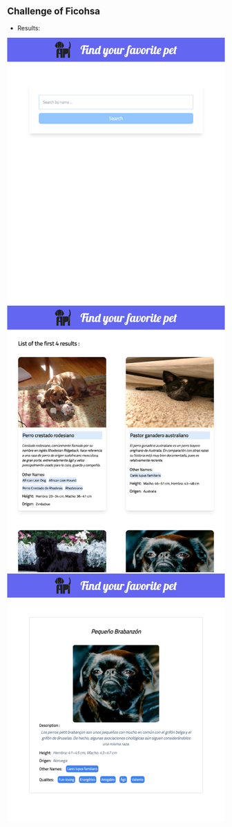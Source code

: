 ## Challenge of Ficohsa
- Results:

![image1](./image1.png)
![image2](./image2.png)
![image3](./image3.png)

